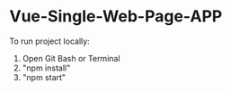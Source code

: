 # Vue-Single-Web-Page-APP


To run project locally:
1) Open Git Bash or Terminal
2) "npm install"
3) "npm start"


